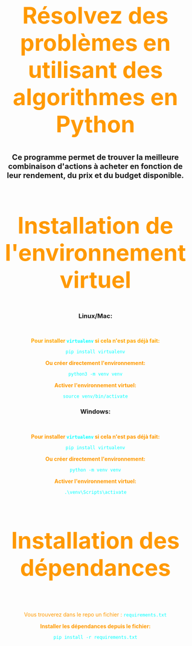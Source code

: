 <div align="center">
  <h1 style="color: #ff9900; font-size: 60px;">Résolvez des problèmes en utilisant des algorithmes en Python</h1>
  <p style="font-size: 20px;"><strong>Ce programme permet de trouver la meilleure combinaison d'actions à acheter en fonction de leur rendement, du prix et du budget disponible.</strong></p>
</div>

<div align="center">
  <h2 style="color: #ff9900; font-size: 60px;">Installation de l'environnement virtuel</h2>
  
  <h3><strong>Linux/Mac:</strong></h3>
  <br>
  
  <p><strong style="color: orange;">Pour installer <code style="color : cyan">virtualenv</code> si cela n'est pas déjà fait:</strong></p>
  
  <p><code style="color : cyan">pip install virtualenv</code></p>
  
  <p><strong style="color: #ff9900;">Ou créer directement l'environnement:</strong></p>
  
  <p><code style="color : cyan">python3 -m venv venv</code></p>
  
  <p><strong style="color: #ff9900;">Activer l'environnement virtuel:</strong></p>
  
  <p><code style="color : cyan">source venv/bin/activate</code></p>
  
  <h3><strong>Windows:</strong></h3>
  <br>
  
  <p><strong style="color: #ff9900;">Pour installer <code style="color : cyan">virtualenv</code> si cela n'est pas déjà fait:</strong></p>
  
  <p><code style="color : cyan">pip install virtualenv</code></p>
  
  <p><strong style="color: #ff9900;">Ou créer directement l'environnement:</strong></p>
  
  <p><code style="color : cyan">python -m venv venv</code></p>
  
  <p><strong style="color: #ff9900;">Activer l'environnement virtuel:</strong></p>
  
  <p><code style="color : cyan">.\venv\Scripts\activate</code></p>
</div>

<div align="center">
  <h2 style="color: #ff9900; font-size: 60px;">Installation des dépendances</h2>
  <br>
  <p style="color: #ff9900;">Vous trouverez dans le repo un fichier : <code style="color: cyan;">requirements.txt</code></p>
  <p style="color: #ff9900;"><strong>Installer les dépendances depuis le fichier:</strong></p>
  <p><code style="color: cyan;">pip install -r requirements.txt</code></p>
</div>
